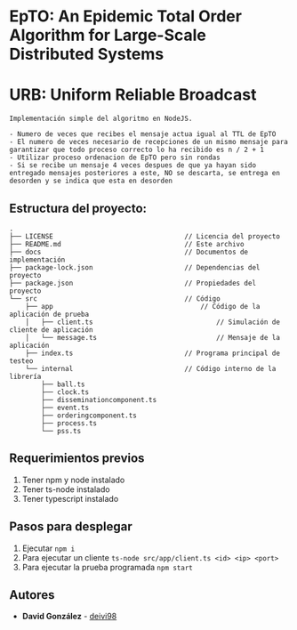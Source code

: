 # EpTO: An Epidemic Total Order Algorithm for Large-Scale Distributed Systems
# URB: Uniform Reliable Broadcast

    Implementación simple del algoritmo en NodeJS.

    - Numero de veces que recibes el mensaje actua igual al TTL de EpTO
    - El numero de veces necesario de recepciones de un mismo mensaje para garantizar que todo proceso correcto lo ha recibido es n / 2 + 1
    - Utilizar proceso ordenacion de EpTO pero sin rondas
    - Si se recibe un mensaje 4 veces despues de que ya hayan sido entregado mensajes posteriores a este, NO se descarta, se entrega en desorden y se indica que esta en desorden

## Estructura del proyecto:
```
.
├── LICENSE                                 // Licencia del proyecto
├── README.md                               // Este archivo
├── docs                                    // Documentos de implementación
├── package-lock.json                       // Dependencias del proyecto
├── package.json                            // Propiedades del proyecto
└── src                                     // Código
    ├── app                                     // Código de la aplicación de prueba
    │   ├── client.ts                               // Simulación de cliente de aplicación
    │   └── message.ts                              // Mensaje de la aplicación
    ├── index.ts                            // Programa principal de testeo
    └── internal                            // Código interno de la librería
        ├── ball.ts                         
        ├── clock.ts
        ├── disseminationcomponent.ts
        ├── event.ts
        ├── orderingcomponent.ts
        ├── process.ts
        └── pss.ts
```

## Requerimientos previos

1. Tener npm y node instalado
2. Tener ts-node instalado
3. Tener typescript instalado

## Pasos para desplegar 

1. Ejecutar `npm i`
2. Para ejecutar un cliente `ts-node src/app/client.ts <id> <ip> <port>`
3. Para ejecutar la prueba programada `npm start`

## Autores

* **David González** - [deivi98](https://github.com/deivi98)

